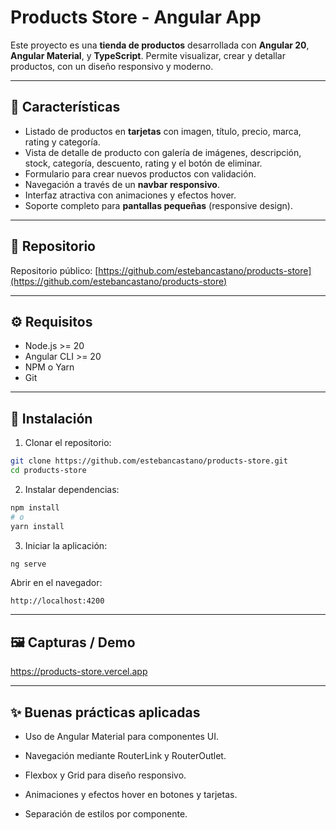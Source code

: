 # Products Store - Angular App

Este proyecto es una **tienda de productos** desarrollada con **Angular 20**, **Angular Material**, y **TypeScript**. Permite visualizar, crear y detallar productos, con un diseño responsivo y moderno.

---

## 🔹 Características

- Listado de productos en **tarjetas** con imagen, título, precio, marca, rating y categoría.
- Vista de detalle de producto con galería de imágenes, descripción, stock, categoría, descuento, rating y el botón de eliminar.
- Formulario para crear nuevos productos con validación.
- Navegación a través de un **navbar responsivo**.
- Interfaz atractiva con animaciones y efectos hover.
- Soporte completo para **pantallas pequeñas** (responsive design).

---

## 📁 Repositorio

Repositorio público: [https://github.com/estebancastano/products-store](https://github.com/estebancastano/products-store)

---

## ⚙️ Requisitos

- Node.js >= 20
- Angular CLI >= 20
- NPM o Yarn
- Git

---

## 🚀 Instalación

1. Clonar el repositorio:

```bash
git clone https://github.com/estebancastano/products-store.git
cd products-store

```
2. Instalar dependencias:

```bash
npm install
# o
yarn install
```
3. Iniciar la aplicación:

```bash
ng serve
```
Abrir en el navegador:
```
http://localhost:4200
```

---
## 🖼️ Capturas / Demo

https://products-store.vercel.app

---

## ✨ Buenas prácticas aplicadas
- Uso de Angular Material para componentes UI.

- Navegación mediante RouterLink y RouterOutlet.

- Flexbox y Grid para diseño responsivo.

- Animaciones y efectos hover en botones y tarjetas.

- Separación de estilos por componente.
